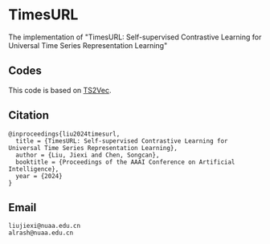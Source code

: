 # TimesURL
The implementation of "TimesURL: Self-supervised Contrastive Learning for Universal Time Series Representation Learning"

## Codes
This code is based on [TS2Vec](https://github.com/yuezhihan/ts2vec).

## Citation
```
@inproceedings{liu2024timesurl,
  title = {TimesURL: Self-supervised Contrastive Learning for Universal Time Series Representation Learning},
  author = {Liu, Jiexi and Chen, Songcan},
  booktitle = {Proceedings of the AAAI Conference on Artificial Intelligence},
  year = {2024}
}
```

## Email
```
liujiexi@nuaa.edu.cn
alrash@nuaa.edu.cn
```
